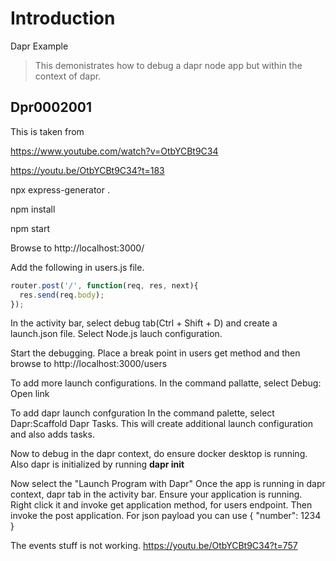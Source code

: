# Introduction 

Dapr Example

>This demonistrates how to debug a dapr node app but within the context of dapr.

## Dpr0002001
This is taken from 

https://www.youtube.com/watch?v=OtbYCBt9C34

https://youtu.be/OtbYCBt9C34?t=183

npx express-generator .

npm install

npm start

Browse to http://localhost:3000/

Add the following in users.js file.

```js
router.post('/', function(req, res, next){
  res.send(req.body);
});
```

In the activity bar, select debug tab(Ctrl + Shift + D) and create a launch.json file.
Select Node.js lauch configuration. 

Start the debugging.
Place a break point in users get method and then browse to http://localhost:3000/users

To add more launch configurations.
In the command pallatte, select Debug: Open link


To add dapr launch confguration
In the command palette, select Dapr:Scaffold Dapr Tasks.
This will create additional launch configuration and also adds tasks.

Now to debug in the dapr context, do ensure docker desktop is running. 
Also dapr is initialized by running **dapr init**

Now select the "Launch Program with Dapr"
Once the app is running in dapr context, dapr tab in the activity bar.
Ensure your application is running. Right click it and invoke get application method, for users endpoint.
Then invoke the post application. For json payload you can use 
{
    "number": 1234
}

The events stuff is not working.
https://youtu.be/OtbYCBt9C34?t=757